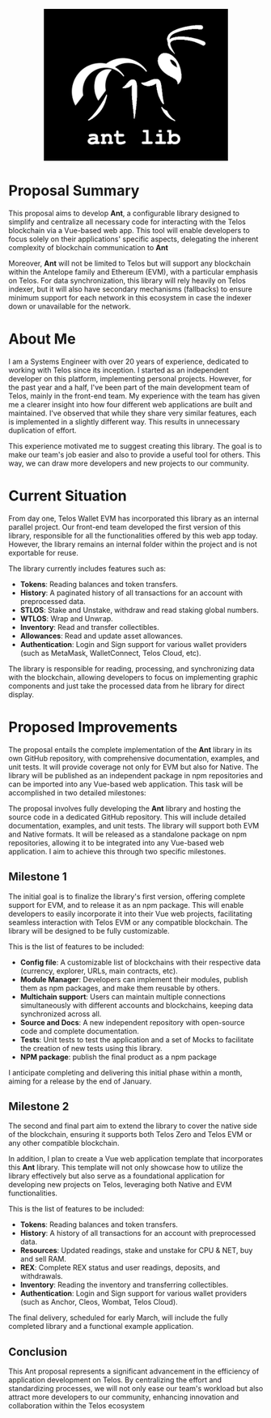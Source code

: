 <p align="center">
  <img src="https://raw.githubusercontent.com/vapaee/working-proposal-2024--ant-lib/main/img/ant-logo-white-small.png" alt="Texto alternativo">
</p>


# Proposal Summary

This proposal aims to develop **Ant**, a configurable library designed to simplify and centralize all necessary code for interacting with the Telos blockchain via a Vue-based web app. This tool will enable developers to focus solely on their applications' specific aspects, delegating the inherent complexity of blockchain communication to **Ant**

Moreover, **Ant** will not be limited to Telos but will support any blockchain within the Antelope family and Ethereum (EVM), with a particular emphasis on Telos. For data synchronization, this library will rely heavily on Telos indexer, but it will also have secondary mechanisms (fallbacks) to ensure minimum support for each network in this ecosystem in case the indexer down or unavailable for the network.

# About Me

I am a Systems Engineer with over 20 years of experience, dedicated to working with Telos since its inception. I started as an independent developer on this platform, implementing personal projects. However, for the past year and a half, I've been part of the main development team of Telos, mainly in the front-end team. My experience with the team has given me a clearer insight into how four different web applications are built and maintained. I've observed that while they share very similar features, each is implemented in a slightly different way. This results in unnecessary duplication of effort.

This experience motivated me to suggest creating this library. The goal is to make our team's job easier and also to provide a useful tool for others. This way, we can draw more developers and new projects to our community.

# Current Situation

From day one, Telos Wallet EVM has incorporated this library as an internal parallel project. Our front-end team developed the first version of this library, responsible for all the functionalities offered by this web app today. However, the library remains an internal folder within the project and is not exportable for reuse.

The library currently includes features such as:
- **Tokens**: Reading balances and token transfers.
- **History**: A paginated history of all transactions for an account with preprocessed data.
- **STLOS**: Stake and Unstake, withdraw and read staking global numbers.
- **WTLOS**: Wrap and Unwrap.
- **Inventory**: Read and transfer collectibles.
- **Allowances**: Read and update asset allowances.
- **Authentication**: Login and Sign support for various wallet providers (such as MetaMask, WalletConnect, Telos Cloud, etc).

The library is responsible for reading, processing, and synchronizing data with the blockchain, allowing developers to focus on implementing graphic components and just take the processed data from he library for direct display.

# Proposed Improvements

The proposal entails the complete implementation of the **Ant** library in its own GitHub repository, with comprehensive documentation, examples, and unit tests. It will provide coverage not only for EVM but also for Native. The library will be published as an independent package in npm repositories and can be imported into any Vue-based web application. This task will be accomplished in two detailed milestones:

The proposal involves fully developing the **Ant** library and hosting the source code in a dedicated GitHub repository. This will include detailed documentation, examples, and unit tests. The library will support both EVM and Native formats. It will be released as a standalone package on npm repositories, allowing it to be integrated into any Vue-based web application. I aim to achieve this through two specific milestones.

## Milestone 1

The initial goal is to finalize the library's first version, offering complete support for EVM, and to release it as an npm package. This will enable developers to easily incorporate it into their Vue web projects, facilitating seamless interaction with Telos EVM or any compatible blockchain. The library will be designed to be fully customizable.

This is the list of features to be included:
- **Config file**: A customizable list of blockchains with their respective data (currency, explorer, URLs, main contracts, etc).
- **Module Manager**: Developers can implement their modules, publish them as npm packages, and make them reusable by others.
- **Multichain support**: Users can maintain multiple connections simultaneously with different accounts and blockchains, keeping data synchronized across all.
- **Source and Docs**: A new independent repository with open-source code and complete documentation.
- **Tests**: Unit tests to test the application and a set of Mocks to facilitate the creation of new tests using this library.
- **NPM package**: publish the final product as a npm package

I anticipate completing and delivering this initial phase within a month, aiming for a release by the end of January.

## Milestone 2

The second and final part aim to extend the library to cover the native side of the blockchain, ensuring it supports both Telos Zero and Telos EVM or any other compatible blockchain.

In addition, I plan to create a Vue web application template that incorporates this **Ant** library. This template will not only showcase how to utilize the library effectively but also serve as a foundational application for developing new projects on Telos, leveraging both Native and EVM functionalities.


This is the list of features to be included:
- **Tokens**: Reading balances and token transfers.
- **History**: A history of all transactions for an account with preprocessed data.
- **Resources**: Updated readings, stake and unstake for CPU & NET, buy and sell RAM.
- **REX**: Complete REX status and user readings, deposits, and withdrawals.
- **Inventory**: Reading the inventory and transferring collectibles.
- **Authentication**: Login and Sign support for various wallet providers (such as Anchor, Cleos, Wombat, Telos Cloud).

The final delivery, scheduled for early March, will include the fully completed library and a functional example application.

## Conclusion

This Ant proposal represents a significant advancement in the efficiency of application development on Telos. By centralizing the effort and standardizing processes, we will not only ease our team's workload but also attract more developers to our community, enhancing innovation and collaboration within the Telos ecosystem
